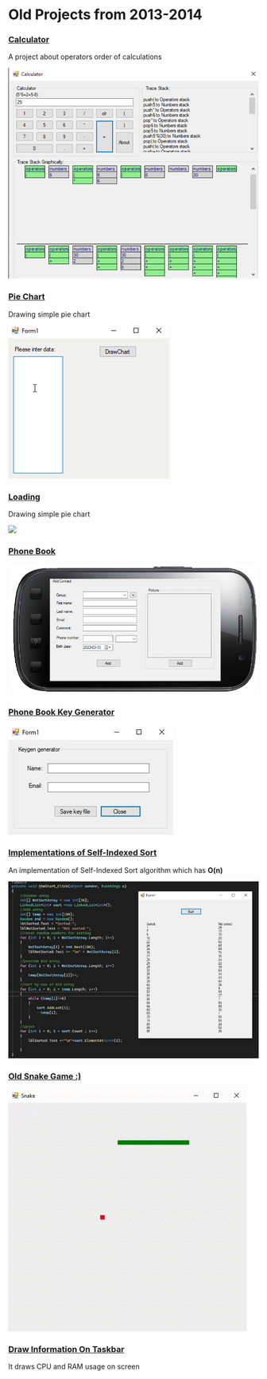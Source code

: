 # Old Projects from 2013-2014
### [Calculator](./calculator)
A project about operators order of calculations

![calculator snapshot](./calculator/snapshot.png)


### [Pie Chart](<./Circle Chart>)
Drawing simple pie chart

![pie chart snapshot](<./Circle Chart/snapshot.gif>)


### [Loading](<./Loading>)
Drawing simple pie chart

<img width="400" src="./Loading/snapshot.gif" />

### [Phone Book](<./Phonebook>)

<img src="./PhoneBook/screenshot.png" />

### [Phone Book Key Generator](<./PhoneBookKeygen>)

<img src="./PhoneBookKeygen/screenshot.jpg" />

### [Implementations of Self-Indexed Sort](<./SIS>)

An implementation of Self-Indexed Sort algorithm which has **O(n)**

<img src="./SIS/screenshot.jpg" />

### [Old Snake Game :)](<./Snake>)

<img src="./Snake/screenshot.gif" />


### [Draw Information On Taskbar](<./TaskbarInformation>)
It draws CPU and RAM usage on screen
